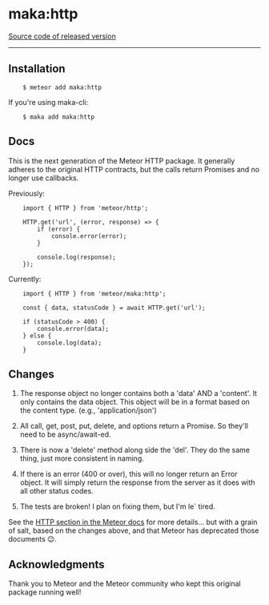 # maka:http
[Source code of released version](https://github.com/maka-io/maka-http)
***


## Installation

```
    $ meteor add maka:http
```

If you're using maka-cli:

```
    $ maka add maka:http
```

## Docs
This is the next generation of the Meteor HTTP package.  It generally adheres to
the original HTTP contracts, but the calls return Promises and no longer use
callbacks.

Previously:
```
    import { HTTP } from 'meteor/http';

    HTTP.get('url', (error, response) => {
        if (error) {
            console.error(error);
        }

        console.log(response);
    });
```

Currently:
```
    import { HTTP } from 'meteor/maka:http';

    const { data, statusCode } = await HTTP.get('url');

    if (statusCode > 400) {
        console.error(data);
    } else {
        console.log(data);
    }
```

## Changes

1. The response object no longer contains both a 'data' AND a 'content'.  It only
    contains the data object.  This object will be in a format based on the
    content type. (e.g., 'application/json')

2. All call, get, post, put, delete, and options return a Promise.  So
    they'll need to be async/await-ed.

3. There is now a 'delete' method along side the 'del'.  They do the same thing, just
    more consistent in naming.

4. If there is an error (400 or over), this will no longer return an Error object.
    It will simply return the response from the server as it does with all other status codes.

5. The tests are broken! I plan on fixing them, but I'm le` tired.

See the [HTTP section in the Meteor docs](http://docs.meteor.com/#http) for more details...
but with a grain of salt, based on the changes above, and that Meteor has deprecated those
documents 😉.


## Acknowledgments
Thank you to Meteor and the Meteor community who kept this original package running well!
